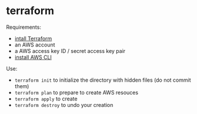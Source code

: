 # terraform

Requirements:
* [intall Terraform](https://developer.hashicorp.com/terraform/tutorials/aws-get-started/install-cli)
* an AWS account
* a AWS access key ID / secret access key pair
* [install AWS CLI](https://docs.aws.amazon.com/cli/latest/userguide/getting-started-install.html)

Use:
* `terraform init` to initialize the directory with hidden files (do not commit them)
* `terraform plan` to prepare to create AWS resouces
* `terraform apply` to create
* `terraform destroy` to undo your creation
